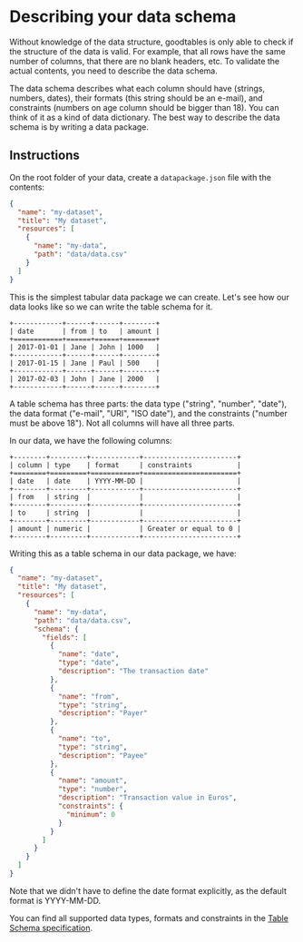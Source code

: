 # Describing your data schema

Without knowledge of the data structure, goodtables is only able to check if the structure of the data is valid. For example, that all rows have the same number of columns, that there are no blank headers, etc. To validate the actual contents, you need to describe the data schema.

The data schema describes what each column should have (strings, numbers, dates), their formats (this string should be an e-mail), and constraints (numbers on age column should be bigger than 18). You can think of it as a kind of data dictionary. The best way to describe the data schema is by writing a data package.

## Instructions

On the root folder of your data, create a `datapackage.json` file with the contents:

```json
{
  "name": "my-dataset",
  "title": "My dataset",
  "resources": [
    {
      "name": "my-data",
      "path": "data/data.csv"
    }
  ]
}
```

This is the simplest tabular data package we can create. Let's see how our data looks like so we can write the table schema for it.

```eval_rst
+------------+------+------+--------+
| date       | from | to   | amount |
+============+======+======+========+
| 2017-01-01 | Jane | John | 1000   |
+------------+------+------+--------+
| 2017-01-15 | Jane | Paul | 500    |
+------------+------+------+--------+
| 2017-02-03 | John | Jane | 2000   |
+------------+------+------+--------+
```

A table schema has three parts: the data type ("string", "number", "date"), the data format ("e-mail", "URI", "ISO date"), and the constraints ("number must be above 18"). Not all columns will have all three parts.

In our data, we have the following columns: 

```eval_rst
+--------+---------+------------+-----------------------+
| column | type    | format     | constraints           |
+========+=========+============+=======================+
| date   | date    | YYYY-MM-DD |                       |
+--------+---------+------------+-----------------------+
| from   | string  |            |                       |
+--------+---------+------------+-----------------------+
| to     | string  |            |                       |
+--------+---------+------------+-----------------------+
| amount | numeric |            | Greater or equal to 0 |
+--------+---------+------------+-----------------------+
```

Writing this as a table schema in our data package, we have:

```json
{
  "name": "my-dataset",
  "title": "My dataset",
  "resources": [
    {
      "name": "my-data",
      "path": "data/data.csv",
      "schema": {
        "fields": [
          {
            "name": "date",
            "type": "date",
            "description": "The transaction date"
          },
          {
            "name": "from",
            "type": "string",
            "description": "Payer"
          },
          {
            "name": "to",
            "type": "string",
            "description": "Payee"
          },
          {
            "name": "amount",
            "type": "number",
            "description": "Transaction value in Euros",
            "constraints": {
              "minimum": 0
            }
          }
        ]
      }
    }
  ]
}
```

Note that we didn't have to define the date format explicitly, as the default format is YYYY-MM-DD.

You can find all supported data types, formats and constraints in the [Table Schema specification][tableschema].

[tableschema]: https://frictionlessdata.io/specs/table-schema/ "Table Schema Specification"
